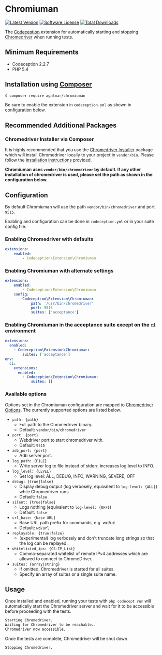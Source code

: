# Chromiuman

[![Latest Version](https://img.shields.io/packagist/v/agalmar/chromiuman.svg?style=flat-square)](https://packagist.org/packages/agalmar/chromiuman)
[![Software License](https://img.shields.io/badge/license-MIT-brightgreen.svg?style=flat-square)](LICENSE)
[![Total Downloads](https://img.shields.io/packagist/dt/agalmar/chromiuman.svg?style=flat-square)](https://packagist.org/packages/agalmar/chromiuman)


The [Codeception](http://codeception.com/) extension for automatically starting
and stopping [Chromedriver](https://sites.google.com/a/chromium.org/chromedriver/) when running tests.

## Minimum Requirements

- Codeception 2.2.7
- PHP 5.4

## Installation using [Composer](https://getcomposer.org)

```bash
$ composer require agalmar/chromiuman
```

Be sure to enable the extension in `codeception.yml` as shown in
[configuration](#configuration) below.

## Recommended Additional Packages

### Chromedriver Installer via Composer

It is highly recommended that you use the [Chromedriver
Installer](https://github.com/lbaey/chromedriver) package which will
install Chromedriver locally to your project in `vendor/bin`. Please follow the
[installation
instructions](https://github.com/lbaey/chromedriver#chrome-driver-packaged-in-composer)
provided.

**Chromiuman uses `vendor/bin/chromedriver` by default. If any other installation of
chromedriver is used, please set the path as shown in the configuration below.**

## Configuration

By default Chromiuman will use the path `vendor/bin/chromedriver` and port `9515`.

Enabling and configuration can be done in `codeception.yml` or in your suite config file.

### Enabling Chromedriver with defaults

```yaml
extensions:
    enabled:
        - Codeception\Extension\Chromiuman
```

### Enabling Chromiuman with alternate settings

```yaml
extensions:
    enabled:
        - Codeception\Extension\Chromiuman
    config:
        Codeception\Extension\Chromiuman:
            path: '/usr/bin/chromedriver'
            port: 9515
            suites: ['acceptance']
```

### Enabling Chromiuman in the acceptance suite except on the `ci` environment
```yaml
extensions:
  enabled:
    - Codeception\Extension\Chromiuman:
        suites: ['acceptance']
env:
  ci:
    extensions:
      enabled:
        - Codeception\Extension\Chromiuman:
            suites: []
```

### Available options

Options set in the Chromiuman configuration are mapped to [Chromedriver Options](
https://sites.google.com/a/chromium.org/chromedriver/capabilities#TOC-ChromeDriver-server-command-line-arguments).
The currently supported options are listed below.

- `path: {path}`
    - Full path to the Chromedriver binary.
    - Default: `vendor/bin/chromedriver`
- `port: {port}`
    - Webdriver port to start chromedriver with.
    - Default: `9515`
- `adb_port: {port}`
    - Adb server port.
- `log_path: {FILE}`
    - Write server log to file instead of stderr, increases log level to INFO.
- `log_level: {LEVEL}`
    - Set log level: ALL, DEBUG, INFO, WARNING, SEVERE, OFF
- `debug: {true|false}`
    - Display debug output (log verbosely, equivalent to `log-level: {ALL}`) while Chromedriver runs
    - Default: `false`
- `silent: {true|false}`
    - Logs nothing (equivalent to `log-level: {OFF}`)
    - Default: `false`
- `url_base: {base URL}`
    - Base URL path prefix for commands, e.g. wd/url
    - Default: `wd/url`
- `replayable: {true|false}`
    - (experimental) log verbosely and don't truncate long strings so that the log can be replayed.
- `whitelisted_ips: {CS-IP_List}`
    - Comma-separated whitelist of remote IPv4 addresses which are allowed to connect to ChromeDriver.
- `suites: {array|string}`
    - If omitted, Chromedriver is started for all suites.
    - Specify an array of suites or a single suite name.

## Usage

Once installed and enabled, running your tests with `php codecept run` will
automatically start the Chromedriver server and wait for it to be accessible before
proceeding with the tests.

```bash
Starting Chromedriver.
Waiting for Chromedriver to be reachable..
Chromedriver now accessible.
```

Once the tests are complete, Chromedriver will be shut down.

```bash
Stopping Chromedriver.
```
